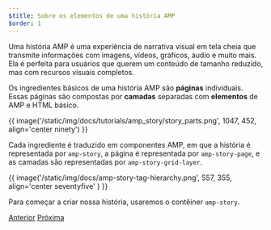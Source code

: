 ```yaml
---
$title: Sobre os elementos de uma história AMP
$order: 1
---
```


Uma história AMP é uma experiência de narrativa visual em tela cheia que transmite informações com imagens, vídeos, gráficos, áudio e muito mais. Ela é perfeita para usuários que querem um conteúdo de tamanho reduzido, mas com recursos visuais completos.  

Os ingredientes básicos de uma história AMP são **páginas** individuais. Essas páginas são compostas por **camadas** separadas com **elementos** de AMP e HTML básico.

{{ image('/static/img/docs/tutorials/amp_story/story_parts.png', 1047, 452, align='center ninety') }}

Cada ingrediente é traduzido em componentes AMP, em que a história é representada por `amp-story`, a página é representada por `amp-story-page`, e as camadas são representadas por `amp-story-grid-layer`.

{{ image('/static/img/docs/amp-story-tag-hierarchy.png', 557, 355, align='center seventyfive' ) }}

Para começar a criar nossa história, usaremos o contêiner `amp-story`.

<div class="prev-next-buttons">
  <a class="button prev-button" href="/pt_br/docs/getting_started/visual_story/setting_up.html"><span class="arrow-prev">Anterior</span></a>
  <a class="button next-button" href="/pt_br/docs/getting_started/visual_story/start_story.html"><span class="arrow-next">Próxima</span></a>
</div>